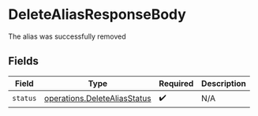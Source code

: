 # DeleteAliasResponseBody

The alias was successfully removed


## Fields

| Field                                                                        | Type                                                                         | Required                                                                     | Description                                                                  |
| ---------------------------------------------------------------------------- | ---------------------------------------------------------------------------- | ---------------------------------------------------------------------------- | ---------------------------------------------------------------------------- |
| `status`                                                                     | [operations.DeleteAliasStatus](../../models/operations/deletealiasstatus.md) | :heavy_check_mark:                                                           | N/A                                                                          |